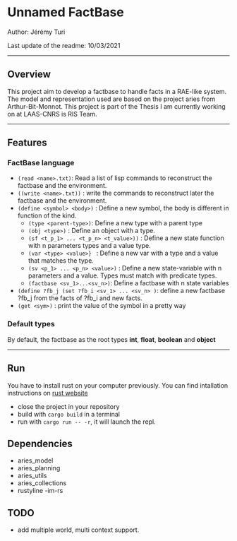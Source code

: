 # Unnamed FactBase
Author: Jérémy Turi

Last update of the readme: 10/03/2021

***

## Overview
This project aim to develop a factbase to handle facts in a RAE-like system.
The model and representation used are based on the project aries from Arthur-Bit-Monnot.
This project is part of the Thesis I am currently working on at LAAS-CNRS is RIS Team.

***
## Features

### FactBase language
- `(read <name>.txt)`: Read a list of lisp commands to reconstruct the factbase and the environment.
- `((write <name>.txt))` : write the commands to reconstruct later the factbase and the environment.
- `(define <symbol> <body>)`  : Define a new symbol, the body is different in function of the kind.
    - `(type <parent-type>)`: Define a new type with a parent type
    - `(obj <type>)` : Define an object with a type.
    - `(sf <t_p_1> ... <t_p_n> <t_value>))` : Define a new state function with n parameters types and a value type.
    - `(var <type> <value>} ` : Define a new var with a type and a value that matches the type.
    - `(sv <p_1> ... <p_n> <value>)` : Define a new state-variable with n parameters and a value.
      Types must match with predicate types.
    - `(factbase <sv_1>...<sv_n>)`: Define a factbase with n state variables
- `(define ?fb_j (set ?fb_i <sv_1> ... <sv_n> )`: define a new factbase ?fb_j from the facts of ?fb_i and new facts.
- `(get <sym>)` : print the value of the symbol in a pretty way



### Default types
By default, the factbase as the root types **int**, **float**, **boolean** and **object**

***

## Run

You have to install rust on your computer previously.
You can find intallation instructions on [rust website](https://www.rust-lang.org/tools/install)
- close the project in your repository
- build with `cargo build` in a terminal
- run with `cargo run -- -r`, it will launch the repl.

  
## Dependencies
- aries_model
- aries_planning
- aries_utils
- aries_collections
- rustyline
-im-rs

## TODO
- add multiple world, multi context support.